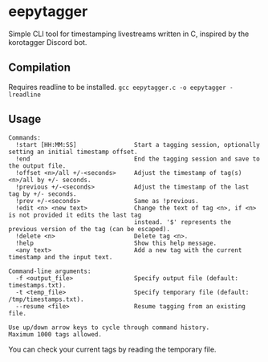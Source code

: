 # eepytagger
Simple CLI tool for timestamping livestreams written in C, inspired by the korotagger Discord bot.

## Compilation
Requires readline to be installed.
`gcc eepytagger.c -o eepytagger -lreadline`

## Usage
```
Commands:
  !start [HH:MM:SS]                Start a tagging session, optionally setting an initial timestamp offset.
  !end                             End the tagging session and save to the output file.
  !offset <n>/all +/-<seconds>     Adjust the timestamp of tag(s) <n>/all by +/- seconds.
  !previous +/-<seconds>           Adjust the timestamp of the last tag by +/- seconds.
  !prev +/-<seconds>               Same as !previous.
  !edit <n> <new text>             Change the text of tag <n>, if <n> is not provided it edits the last tag
                                   instead. '$' represents the previous version of the tag (can be escaped).
  !delete <n>                      Delete tag <n>.
  !help                            Show this help message.
  <any text>                       Add a new tag with the current timestamp and the input text.

Command-line arguments:
  -f <output_file>                 Specify output file (default: timestamps.txt).
  -t <temp_file>                   Specify temporary file (default: /tmp/timestamps.txt).
  --resume <file>                  Resume tagging from an existing file.

Use up/down arrow keys to cycle through command history.
Maximum 1000 tags allowed.
```
You can check your current tags by reading the temporary file.
